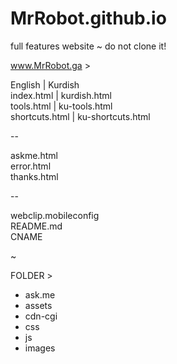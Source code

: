 # MrRobot.github.io
full features website ~ do not clone it!

www.MrRobot.ga > 

English | Kurdish<br>
index.html | kurdish.html<br>
tools.html | ku-tools.html<br>
shortcuts.html | ku-shortcuts.html<br>

--

askme.html<br>
error.html<br>
thanks.html<br>

--

webclip.mobileconfig<br>
README.md<br>
CNAME<br>

~

FOLDER >

- ask.me<br>
- assets<br>
- cdn-cgi<br>
- css<br>
- js<br>
- images<br>

<!----x---->
